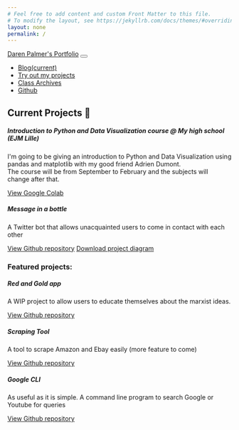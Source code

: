 ```yaml
---
# Feel free to add content and custom Front Matter to this file.
# To modify the layout, see https://jekyllrb.com/docs/themes/#overriding-theme-defaults
layout: none
permalink: /
---
```

<html>
<head>
  <title>Daren Palmer's Portfolio</title>
  <meta name="viewport" content="width=device-width, initial-scale=1, shrink-to-fit=no">
  <script src="https://code.jquery.com/jquery-3.2.1.slim.min.js" integrity="sha384-KJ3o2DKtIkvYIK3UENzmM7KCkRr/rE9/Qpg6aAZGJwFDMVNA/GpGFF93hXpG5KkN" crossorigin="anonymous"></script>
  <script src="https://cdnjs.cloudflare.com/ajax/libs/popper.js/1.12.9/umd/popper.min.js" integrity="sha384-ApNbgh9B+Y1QKtv3Rn7W3mgPxhU9K/ScQsAP7hUibX39j7fakFPskvXusvfa0b4Q" crossorigin="anonymous"></script>
  <script src="https://maxcdn.bootstrapcdn.com/bootstrap/4.0.0/js/bootstrap.min.js" integrity="sha384-JZR6Spejh4U02d8jOt6vLEHfe/JQGiRRSQQxSfFWpi1MquVdAyjUar5+76PVCmYl" crossorigin="anonymous"></script>
  <link rel="stylesheet" href="https://stackpath.bootstrapcdn.com/bootstrap/4.5.2/css/bootstrap.min.css" integrity="sha384-JcKb8q3iqJ61gNV9KGb8thSsNjpSL0n8PARn9HuZOnIxN0hoP+VmmDGMN5t9UJ0Z" crossorigin="anonymous">
  <link rel="stylesheet" href="/style.css">
</head>
<body>

  <nav class="navbar navbar-expand-xl navbar-dark bg-dark">
    <a class="navbar-brand" href="/">Daren Palmer's Portfolio</a> 
    <button class="navbar-toggler" type="button" data-toggle="collapse" data-target="#navbarSupportedContent" aria-controls="navbarSupportedContent" aria-expanded="false" aria-label="Toggle navigation">
    <span class="navbar-toggler-icon"></span>
  </button> 
    <div class="collapse navbar-collapse" id="navbarSupportedContent">
      <ul class="navbar-nav mr-auto">
        <li class="nav-item active">
          <a class="nav-link" href="blog/">Blog<span class="sr-only">(current)</span></a>
        </li>
        <li class="nav-item active">
          <a class="nav-link" href="/">Try out my projects</a>
        </li>
        <li class="nav-item active">
          <a class="nav-link" href="archives">Class Archives</a>
        </li>
        <li class="nav-item active">
          <a class="nav-link" href="https://github.com/colleserre" target="_blank">Github</a>
        </li>
      </ul>
    </div>
  </nav>
  


  <h2>Current Projects 🔴</h2>
  <div id="current">
    <div class="row">
      <div class="col-sm-12">
        <div class="card bg-dark text-white">
          <div class="card-body">
            <h5 class="card-title">Introduction to Python and Data Visualization course @ My high school (EJM Lille)</h5>
            <p class="card-text">I'm going to be giving an introduction to Python and Data Visualization using pandas and matplotlib with my good friend Adrien Dumont.<br>The course will be from September to February and the subjects will change after that.</p>
            <a href="https://colab.research.google.com/drive/1ad9tzhB9e20ZM2iDjWfMxIibJ5EwJ_Ny?usp=sharing" class="btn btn-primary" target="_blank">View Google Colab</a>
          </div>
        </div>
      </div>
    </div>
    <div class="row">
      <div class="col-sm-12">
        <div class="card bg-dark text-white">
          <div class="card-body">
            <h5 class="card-title">Message in a bottle</h5>
            <p class="card-text">A Twitter bot that allows unacquainted users to come in contact with each other</p>
            <a href="https://github.com/ColleSerre/Twitter-Bot" class="btn btn-primary" target="_blank">View Github repository</a>
            <a href="diagram.xmind" download class="btn btn-outline-light" id="diagram">Download project diagram</a>
          </div>
        </div>
      </div>
    </div>
  </div>




  <h3>Featured projects:</h3>
  <div class="row">
    <div class="col-sm-6">
      <div class="card bg-dark text-white">
        <div class="card-body">
          <h5 class="card-title">Red and Gold app</h5>
          <p class="card-text">A WIP project to allow users to educate themselves about the marxist ideas.</p>
          <a href="https://github.com/ColleSerre/RedAndGold" class="btn btn-primary" target="_blank">View Github repository</a>
        </div>
      </div>
    </div>
    <div class="col-sm-6">
      <div class="card bg-dark text-white">
        <div class="card-body">
          <h5 class="card-title">Scraping Tool</h5>
          <p class="card-text">A tool to scrape Amazon and Ebay easily (more feature to come)</p>
          <a href="https://github.com/ColleSerre/ScrapingTool" class="btn btn-primary" target="_blank">View Github repository</a>
        </div>
      </div>
    </div>
    <div class="col-sm-12">
      <div class="card bg-dark text-white">
        <div class="card-body">
          <h5 class="card-title">Google CLI</h5>
          <p class="card-text">As useful as it is simple. A command line program to search Google or Youtube for queries</p>
          <a href="https://github.com/ColleSerre/GoogleCLI" class="btn btn-primary" target="_blank">View Github repository</a>
        </div>
      </div>
    </div>
  </div>

</body>
</html>
